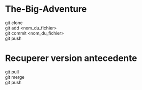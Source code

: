 # The-Big-Adventure

  git clone <url-repos>  
  git add <nom_du_fichier>  
  git commit <nom_du_fichier>  
  git push

# Recuperer version antecedente
git pull   
git merge  
git push  
